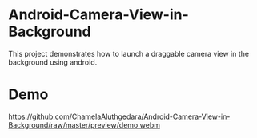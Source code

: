 # Android-Camera-View-in-Background
This project demonstrates how to launch a draggable camera view in the background using android.

# Demo
https://github.com/ChamelaAluthgedara/Android-Camera-View-in-Background/raw/master/preview/demo.webm
